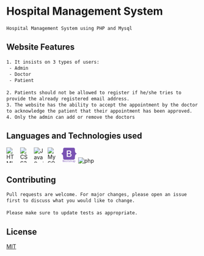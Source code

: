 # Hospital Management System
```
Hospital Management System using PHP and Mysql 
```

## Website Features
```
1. It insists on 3 types of users:
 - Admin
 - Doctor
 - Patient

2. Patients should not be allowed to register if he/she tries to provide the already registered email address.
3. The website has the ability to accept the appointment by the doctor to acknowledge the patient that their appointment has been approved. 
4. Only the admin can add or remove the doctors
```
## Languages and Technologies used
<p align="left"> 
  <img align="left" alt="HTML5" width="26px" src="https://cdn.jsdelivr.net/gh/devicons/devicon/icons/html5/html5-original.svg" style="padding-right:10px;" width="40" height="40"/>
  <img align="left" alt="CSS3" width="26px" src="https://cdn.jsdelivr.net/gh/devicons/devicon/icons/css3/css3-original.svg" style="padding-right:10px;" width="40" height="40"/> 
  <img src="https://raw.githubusercontent.com/devicons/devicon/master/icons/bootstrap/bootstrap-plain-wordmark.svg" alt="bootstrap" width="40" height="40" /> 
  <img align="left" alt="JavaScript" width="26px" src="https://cdn.jsdelivr.net/gh/devicons/devicon/icons/javascript/javascript-original.svg" style="padding-right:10px;" width="40" height="40"/>
  <img align="left" alt="MySQL" width="26px" src="https://cdn.jsdelivr.net/gh/devicons/devicon/icons/mysql/mysql-original.svg" style="padding-right:10px;" width="40" height="40" /> 
 <img src="https://www.designbust.com/download/240/png/php_icon512.png" alt="php" width="40" height="40" /> 
</p>

## Contributing
```
Pull requests are welcome. For major changes, please open an issue first to discuss what you would like to change.

Please make sure to update tests as appropriate.
```
## License
[MIT](https://choosealicense.com/licenses/mit/)


